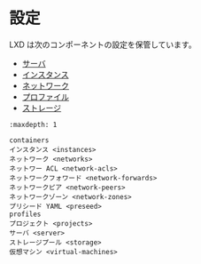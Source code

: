# 設定
LXD は次のコンポーネントの設定を保管しています。

- [サーバ](server.md)
- [インスタンス](instances.md)
- [ネットワーク](networks.md)
- [プロファイル](profiles.md)
- [ストレージ](storage.md)

```{toctree}
:maxdepth: 1

containers
インスタンス <instances>
ネットワーク <networks>
ネットワー ACL <network-acls>
ネットワークフォワード <network-forwards>
ネットワークピア <network-peers>
ネットワークゾーン <network-zones>
プリシード YAML <preseed>
profiles
プロジェクト <projects>
サーバ <server>
ストレージプール <storage>
仮想マシン <virtual-machines>
```
